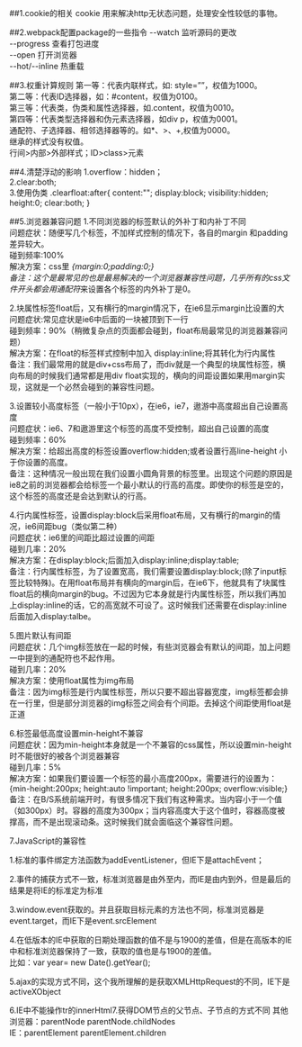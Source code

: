 ##1.cookie的相关
cookie 用来解决http无状态问题，处理安全性较低的事物。

##2.webpack配置package的一些指令
--watch 监听源码的更改<br>
--progress 查看打包进度<br>
--open 打开浏览器<br>
--hot/--inline 热重载<br>

##3.权重计算规则
第一等：代表内联样式，如: style=””，权值为1000。<br>
第二等：代表ID选择器，如：#content，权值为0100。<br>
第三等：代表类，伪类和属性选择器，如.content，权值为0010。<br>
第四等：代表类型选择器和伪元素选择器，如div p，权值为0001。<br>
通配符、子选择器、相邻选择器等的。如*、>、+,权值为0000。<br>
继承的样式没有权值。<br>
行间>内部>外部样式；ID>class>元素

##4.清楚浮动的影响
1.overflow：hidden；<br>
2.clear:both;<br>
3.使用伪类
.clearfloat:after{
content:"";
display:block;
visibility:hidden;
height:0;
clear:both;
}

##5.浏览器兼容问题
1.不同浏览器的标签默认的外补丁和内补丁不同  
问题症状：随便写几个标签，不加样式控制的情况下，各自的margin 和padding差异较大。  
碰到频率:100%  
解决方案：css里 *{margin:0;padding:0;}  
备注：这个是最常见的也是最易解决的一个浏览器兼容性问题，几乎所有的css文件开头都会用通配符*来设置各个标签的内外补丁是0。
  
2.块属性标签float后，又有横行的margin情况下，在ie6显示margin比设置的大  
问题症状:常见症状是ie6中后面的一块被顶到下一行  
碰到频率：90%（稍微复杂点的页面都会碰到，float布局最常见的浏览器兼容问题）  
解决方案：在float的标签样式控制中加入 display:inline;将其转化为行内属性  
备注：我们最常用的就是div+css布局了，而div就是一个典型的块属性标签，横向布局的时候我们通常都是用div float实现的，横向的间距设置如果用margin实现，这就是一个必然会碰到的兼容性问题。

3.设置较小高度标签（一般小于10px），在ie6，ie7，遨游中高度超出自己设置高度  
问题症状：ie6、7和遨游里这个标签的高度不受控制，超出自己设置的高度  
碰到频率：60%  
解决方案：给超出高度的标签设置overflow:hidden;或者设置行高line-height 小于你设置的高度。  
备注：这种情况一般出现在我们设置小圆角背景的标签里。出现这个问题的原因是ie8之前的浏览器都会给标签一个最小默认的行高的高度。即使你的标签是空的，这个标签的高度还是会达到默认的行高。

4.行内属性标签，设置display:block后采用float布局，又有横行的margin的情况，ie6间距bug（类似第二种）  
问题症状：ie6里的间距比超过设置的间距  
碰到几率：20%  
解决方案：在display:block;后面加入display:inline;display:table;  
备注：行内属性标签，为了设置宽高，我们需要设置display:block;(除了input标签比较特殊)。在用float布局并有横向的margin后，在ie6下，他就具有了块属性float后的横向margin的bug。不过因为它本身就是行内属性标签，所以我们再加上display:inline的话，它的高宽就不可设了。这时候我们还需要在display:inline后面加入display:talbe。

5.图片默认有间距  
问题症状：几个img标签放在一起的时候，有些浏览器会有默认的间距，加上问题一中提到的通配符也不起作用。  
碰到几率：20%  
解决方案：使用float属性为img布局  
备注：因为img标签是行内属性标签，所以只要不超出容器宽度，img标签都会排在一行里，但是部分浏览器的img标签之间会有个间距。去掉这个间距使用float是正道

6.标签最低高度设置min-height不兼容  
问题症状：因为min-height本身就是一个不兼容的css属性，所以设置min-height时不能很好的被各个浏览器兼容  
碰到几率：5%  
解决方案：如果我们要设置一个标签的最小高度200px，需要进行的设置为：{min-height:200px;  height:auto !important; height:200px; overflow:visible;}  
备注：在B/S系统前端开时，有很多情况下我们有这种需求。当内容小于一个值（如300px）时。容器的高度为300px；当内容高度大于这个值时，容器高度被撑高，而不是出现滚动条。这时候我们就会面临这个兼容性问题。

7.JavaScript的兼容性

1.标准的事件绑定方法函数为addEventListener，但IE下是attachEvent；

2.事件的捕获方式不一致，标准浏览器是由外至内，而IE是由内到外，但是最后的结果是将IE的标准定为标准

3.window.event获取的。并且获取目标元素的方法也不同，标准浏览器是event.target，而IE下是event.srcElement

4.在低版本的IE中获取的日期处理函数的值不是与1900的差值，但是在高版本的IE中和标准浏览器保持了一致，获取的值也是与1900的差值。          
 比如：var year= new Date().getYear();

5.ajax的实现方式不同，这个我所理解的是获取XMLHttpRequest的不同，IE下是activeXObject

6.IE中不能操作tr的innerHtml7.获得DOM节点的父节点、子节点的方式不同
其他浏览器：parentNode  parentNode.childNodes       
IE：parentElement parentElement.children